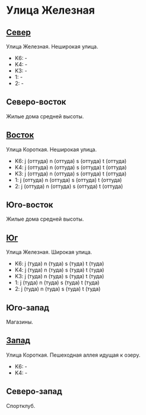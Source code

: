 # Улица Железная

## [Север](./10360085.md)

Улица Железная.
Неширокая улица.

* K6:   -
* K4:   -
* K3:   -
* 1:    -
* 2:    -

## Северо-восток

Жилые дома средней высоты.

## [Восток](./10370087.md)

Улица Короткая.
Неширокая улица.

* K6:   j (оттуда)  n (оттуда)  s (оттуда)  t (оттуда)
* K4:   j (оттуда)  n (оттуда)  s (оттуда)  t (оттуда)
* K3:   j (оттуда)  n (оттуда)  s (оттуда)  t (оттуда)
* 1:    j (оттуда)  n (оттуда)  s (оттуда)  t (оттуда)
* 2:    j (оттуда)  n (оттуда)  s (оттуда)  t (оттуда)

## Юго-восток

Жилые дома средней высоты.

## [Юг](./10360090.md)

Улица Железная.
Широкая улица.

* K6:   j (туда)    n (туда)    s (туда)    t (туда)
* K4:   j (туда)    n (туда)    s (туда)    t (туда)
* K3:   j (туда)    n (туда)    s (туда)    t (туда)
* 1:    j (туда)    n (туда)    s (туда)    t (туда)
* 2:    j (туда)    n (туда)    s (туда)    t (туда)

## Юго-запад

Магазины.

## [Запад](./10355087.md)

Улица Короткая.
Пешеходная аллея идущая к озеру.

* K6:   -
* K4:   -

## Северо-запад

Спортклуб.
